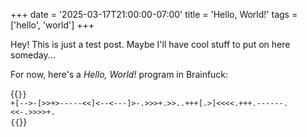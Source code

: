 +++
date = '2025-03-17T21:00:00-07:00'
title = 'Hello, World!'
tags = ['hello', 'world']
+++

Hey! This is just a test post. Maybe I'll have cool stuff to put on here someday...

For now, here's a *Hello, World!* program in Brainfuck:

{{<code language="bf" title="hello" open="true">}}
+[-->-[>>+>-----<<]<--<---]>-.>>>+.>>..+++[.>]<<<<.+++.------.<<-.>>>>+.
{{</code>}}
